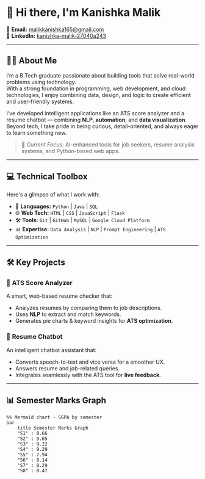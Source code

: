 # 👋 Hi there, I'm **Kanishka Malik**  

📧 **Email:** malikkanishka165@gmail.com  
🔗 **LinkedIn:** [kanishka-malik-27040a243](https://www.linkedin.com/in/kanishka-malik-27040a243/)

---

## 🧑‍💼 About Me

I’m a B.Tech graduate passionate about building tools that solve real-world problems using technology.  
With a strong foundation in programming, web development, and cloud technologies, I enjoy combining data, design, and logic to create efficient and user-friendly systems.  

I’ve developed intelligent applications like an ATS score analyzer and a resume chatbot — combining **NLP**, **automation**, and **data visualization**.  
Beyond tech, I take pride in being curious, detail-oriented, and always eager to learn something new.

> 🎯 *Current Focus:* AI-enhanced tools for job seekers, resume analysis systems, and Python-based web apps.

---

## 💻 Technical Toolbox

Here's a glimpse of what I work with:

- 🚀 **Languages:** `Python` | `Java` | `SQL`
- 🌐 **Web Tech:** `HTML` | `CSS` | `JavaScript` | `Flask`
- 🛠️ **Tools:** `Git` | `GitHub` | `MySQL` | `Google Cloud Platform`
- 📊 **Expertise:** `Data Analysis` | `NLP` | `Prompt Engineering` | `ATS Optimization`

---

## 🛠️ Key Projects

### 📌 **ATS Score Analyzer**
A smart, web-based resume checker that:
- Analyzes resumes by comparing them to job descriptions.
- Uses **NLP** to extract and match keywords.
- Generates pie charts & keyword insights for **ATS optimization**.

### 🤖 **Resume Chatbot**
An intelligent chatbot assistant that:
- Converts speech-to-text and vice versa for a smoother UX.
- Answers resume and job-related queries.
- Integrates seamlessly with the ATS tool for **live feedback**.

---

## 📊 Semester Marks Graph

```mermaid
%% Mermaid chart - SGPA by semester
bar
    title Semester Marks Graph
    "S1" : 8.66
    "S2" : 9.65
    "S3" : 9.22
    "S4" : 9.29
    "S5" : 7.94
    "S6" : 8.14
    "S7" : 8.29
    "S8" : 8.47

